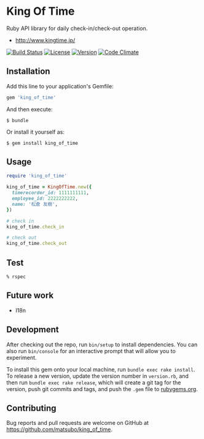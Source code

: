 # King Of Time

Ruby API library for daily check-in/check-out operation.

- http://www.kingtime.jp/

[![Build Status](https://travis-ci.org/matsubo/king_of_time.svg?branch=master)](https://travis-ci.org/matsubo/king_of_time)
[![License](https://img.shields.io/badge/license-MIT-brightgreen.svg?style=flat-square)](http://opensource.org/licenses/MIT)
[![Version](https://img.shields.io/gem/v/vcr.svg?style=flat-square)](https://rubygems.org/gems/king_of_time)
[![Code Climate](https://codeclimate.com/github/matsubo/king_of_time/badges/gpa.svg)](https://codeclimate.com/github/matsubo/king_of_time)



## Installation

Add this line to your application's Gemfile:

```ruby
gem 'king_of_time'
```

And then execute:

    $ bundle

Or install it yourself as:

    $ gem install king_of_time

## Usage


```ruby
require 'king_of_time'

king_of_time = KingOfTime.new({
  timerecorder_id: 1111111111,
  employee_id: 2222222222,
  name: '松倉 友樹',
})

# check in
king_of_time.check_in

# check out
king_of_time.check_out
```


## Test


```
% rspec
```

## Future work

- I18n

## Development

After checking out the repo, run `bin/setup` to install dependencies. You can also run `bin/console` for an interactive prompt that will allow you to experiment.

To install this gem onto your local machine, run `bundle exec rake install`. To release a new version, update the version number in `version.rb`, and then run `bundle exec rake release`, which will create a git tag for the version, push git commits and tags, and push the `.gem` file to [rubygems.org](https://rubygems.org).

## Contributing

Bug reports and pull requests are welcome on GitHub at https://github.com/matsubo/king_of_time.

